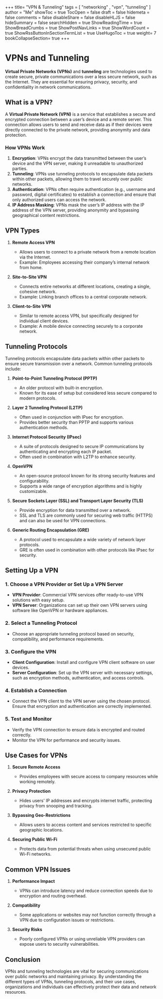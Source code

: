 +++
title= "VPN & Tunneling"
tags = [ "networking" , "vpn", "tunneling" ]
author = "Me"
showToc = true
TocOpen = false
draft = false
hidemeta = false
comments = false
disableShare = false
disableHLJS = false
hideSummary = false
searchHidden = true
ShowReadingTime = true
ShowBreadCrumbs = true
ShowPostNavLinks = true
ShowWordCount = true
ShowRssButtonInSectionTermList = true
UseHugoToc = true
weight= 7
bookCollapseSection= true
+++

# VPNs and Tunneling

**Virtual Private Networks (VPNs)** and **tunneling** are technologies used to create secure, private communications over a less secure network, such as the Internet. They are essential for ensuring privacy, security, and confidentiality in network communications.

## What is a VPN?

A **Virtual Private Network (VPN)** is a service that establishes a secure and encrypted connection between a user’s device and a remote server. This connection allows users to send and receive data as if their devices were directly connected to the private network, providing anonymity and data protection.

### How VPNs Work

1. **Encryption**: VPNs encrypt the data transmitted between the user’s device and the VPN server, making it unreadable to unauthorized parties.
2. **Tunneling**: VPNs use tunneling protocols to encapsulate data packets within other packets, allowing them to travel securely over public networks.
3. **Authentication**: VPNs often require authentication (e.g., username and password, digital certificates) to establish a connection and ensure that only authorized users can access the network.
4. **IP Address Masking**: VPNs mask the user’s IP address with the IP address of the VPN server, providing anonymity and bypassing geographical content restrictions.

## VPN Types

1. **Remote Access VPN**
   - Allows users to connect to a private network from a remote location via the Internet.
   - Example: Employees accessing their company’s internal network from home.

2. **Site-to-Site VPN**
   - Connects entire networks at different locations, creating a single, cohesive network.
   - Example: Linking branch offices to a central corporate network.

3. **Client-to-Site VPN**
   - Similar to remote access VPN, but specifically designed for individual client devices.
   - Example: A mobile device connecting securely to a corporate network.


## Tunneling Protocols

Tunneling protocols encapsulate data packets within other packets to ensure secure transmission over a network. Common tunneling protocols include:

1. **Point-to-Point Tunneling Protocol (PPTP)**
   - An older protocol with built-in encryption.
   - Known for its ease of setup but considered less secure compared to modern protocols.

2. **Layer 2 Tunneling Protocol (L2TP)**
   - Often used in conjunction with IPsec for encryption.
   - Provides better security than PPTP and supports various authentication methods.

3. **Internet Protocol Security (IPsec)**
   - A suite of protocols designed to secure IP communications by authenticating and encrypting each IP packet.
   - Often used in combination with L2TP to enhance security.

4. **OpenVPN**
   - An open-source protocol known for its strong security features and configurability.
   - Supports a wide range of encryption algorithms and is highly customizable.

5. **Secure Sockets Layer (SSL) and Transport Layer Security (TLS)**
   - Provide encryption for data transmitted over a network.
   - SSL and TLS are commonly used for securing web traffic (HTTPS) and can also be used for VPN connections.

6. **Generic Routing Encapsulation (GRE)**
   - A protocol used to encapsulate a wide variety of network layer protocols.
   - GRE is often used in combination with other protocols like IPsec for security.

## Setting Up a VPN

### 1. **Choose a VPN Provider or Set Up a VPN Server**
   - **VPN Provider**: Commercial VPN services offer ready-to-use VPN solutions with easy setup.
   - **VPN Server**: Organizations can set up their own VPN servers using software like OpenVPN or hardware appliances.

### 2. **Select a Tunneling Protocol**
   - Choose an appropriate tunneling protocol based on security, compatibility, and performance requirements.

### 3. **Configure the VPN**
   - **Client Configuration**: Install and configure VPN client software on user devices.
   - **Server Configuration**: Set up the VPN server with necessary settings, such as encryption methods, authentication, and access controls.

### 4. **Establish a Connection**
   - Connect the VPN client to the VPN server using the chosen protocol. Ensure that encryption and authentication are correctly implemented.

### 5. **Test and Monitor**
   - Verify the VPN connection to ensure data is encrypted and routed correctly.
   - Monitor the VPN for performance and security issues.

## Use Cases for VPNs

1. **Secure Remote Access**
   - Provides employees with secure access to company resources while working remotely.

2. **Privacy Protection**
   - Hides users' IP addresses and encrypts internet traffic, protecting privacy from snooping and tracking.

3. **Bypassing Geo-Restrictions**
   - Allows users to access content and services restricted to specific geographic locations.

4. **Securing Public Wi-Fi**
   - Protects data from potential threats when using unsecured public Wi-Fi networks.

## Common VPN Issues

1. **Performance Impact**
   - VPNs can introduce latency and reduce connection speeds due to encryption and routing overhead.

2. **Compatibility**
   - Some applications or websites may not function correctly through a VPN due to configuration issues or restrictions.

3. **Security Risks**
   - Poorly configured VPNs or using unreliable VPN providers can expose users to security vulnerabilities.

## Conclusion

VPNs and tunneling technologies are vital for securing communications over public networks and maintaining privacy. By understanding the different types of VPNs, tunneling protocols, and their use cases, organizations and individuals can effectively protect their data and network resources.

